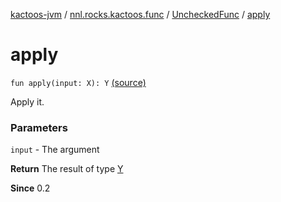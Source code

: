 [kactoos-jvm](../../index.md) / [nnl.rocks.kactoos.func](../index.md) / [UncheckedFunc](index.md) / [apply](.)

# apply

`fun apply(input: X): Y` [(source)](https://github.com/neonailol/kactoos/blob/master/kactoos-jvm/src/main/kotlin/nnl/rocks/kactoos/func/UncheckedFunc.kt#L20)

Apply it.

### Parameters

`input` - The argument

**Return**
The result of type [Y](#)

**Since**
0.2

